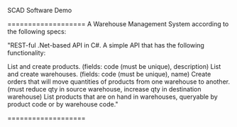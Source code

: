 SCAD Software Demo

===================
A Warehouse Management System according to the following specs:

"REST-ful .Net-based API in C#.  A simple API that has the following functionality:

List and create products. (fields: code (must be unique), description)
List and create warehouses. (fields: code (must be unique), name)
Create orders that will move quantities of products from one warehouse to another. (must reduce qty in source warehouse, increase qty in destination warehouse)
List products that are on hand in warehouses, queryable by product code or by warehouse code."

===================

